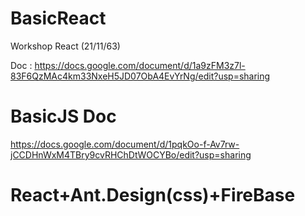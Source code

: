 # BasicReact
Workshop React (21/11/63)

Doc : https://docs.google.com/document/d/1a9zFM3z7l-83F6QzMAc4km33NxeH5JD07ObA4EvYrNg/edit?usp=sharing

# BasicJS Doc
https://docs.google.com/document/d/1pqkOo-f-Av7rw-jCCDHnWxM4TBry9cvRHChDtWOCYBo/edit?usp=sharing

# React+Ant.Design(css)+FireBase 


